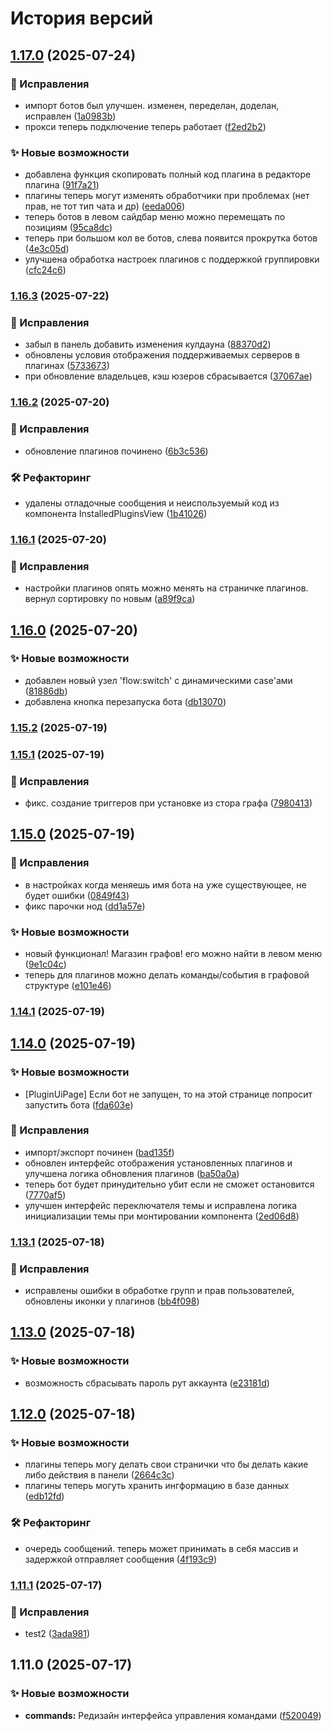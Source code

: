 # История версий


## [1.17.0](https://github.com/blockmineJS/blockmine/compare/v1.16.3...v1.17.0) (2025-07-24)


### 🐛 Исправления

* импорт ботов был улучшен. изменен, переделан, доделан, исправлен ([1a0983b](https://github.com/blockmineJS/blockmine/commit/1a0983bae10953edf1bf695a2451d21529642ce8))
* прокси теперь подключение теперь работает ([f2ed2b2](https://github.com/blockmineJS/blockmine/commit/f2ed2b2728860aabbed35cd6fc63473fd011550f))


### ✨ Новые возможности

* добавлена функция скопировать полный код плагина в редакторе плагина ([91f7a21](https://github.com/blockmineJS/blockmine/commit/91f7a2171826eb59ca933005eaf48581469c0092))
* плагины теперь могут изменять обработчики при проблемах (нет прав, не тот тип чата и др) ([eeda006](https://github.com/blockmineJS/blockmine/commit/eeda00648e3319aee72995452364d33c1b41b77a))
* теперь ботов в левом сайдбар меню можно перемещать по позициям ([95ca8dc](https://github.com/blockmineJS/blockmine/commit/95ca8dcd11872e411bb6a5a74bcf981581e9cb51))
* теперь при большом кол ве ботов, слева появится прокрутка ботов ([4e3c05d](https://github.com/blockmineJS/blockmine/commit/4e3c05dfdcb354e90b42226bf6c4af84ef328612))
* улучшена обработка настроек плагинов с поддержкой группировки ([cfc24c6](https://github.com/blockmineJS/blockmine/commit/cfc24c60d92cac3a69098f16bacdf3fbbbee2e38))

### [1.16.3](https://github.com/blockmineJS/blockmine/compare/v1.16.2...v1.16.3) (2025-07-22)


### 🐛 Исправления

* забыл в панель добавить изменения кулдауна ([88370d2](https://github.com/blockmineJS/blockmine/commit/88370d24675eec5e656c7855f17cd984a9916f73))
* обновлены условия отображения поддерживаемых серверов в плагинах ([5733673](https://github.com/blockmineJS/blockmine/commit/573367317d3a082eab21155e55fd437f1e480a48))
* при обновление владельцев, кэш юзеров сбрасывается ([37067ae](https://github.com/blockmineJS/blockmine/commit/37067ae95395d48da9cce1951dd06c059eaf5bfb))

### [1.16.2](https://github.com/blockmineJS/blockmine/compare/v1.16.1...v1.16.2) (2025-07-20)


### 🐛 Исправления

* обновление плагинов починено ([6b3c536](https://github.com/blockmineJS/blockmine/commit/6b3c5360c490dda43b0fd8cbf5b77a6c4d329543))


### 🛠 Рефакторинг

* удалены отладочные сообщения и неиспользуемый код из компонента InstalledPluginsView ([1b41026](https://github.com/blockmineJS/blockmine/commit/1b410264d1e844c76404c047c4547e86199bbb27))

### [1.16.1](https://github.com/blockmineJS/blockmine/compare/v1.16.0...v1.16.1) (2025-07-20)


### 🐛 Исправления

* настройки плагинов опять можно менять на страничке плагинов. вернул сортировку по новым ([a89f9ca](https://github.com/blockmineJS/blockmine/commit/a89f9ca49437b7ca9eac76917f809433c4c7bbf1))

## [1.16.0](https://github.com/blockmineJS/blockmine/compare/v1.15.2...v1.16.0) (2025-07-20)


### ✨ Новые возможности

* добавлен новый узел 'flow:switch' с динамическими case'ами ([81886db](https://github.com/blockmineJS/blockmine/commit/81886db75da6792d499cdc2c277494f9e39136c3))
* добавлена кнопка перезапуска бота ([db13070](https://github.com/blockmineJS/blockmine/commit/db130707637a8a5e93e8c783463ca38f0ab2bf85))

### [1.15.2](https://github.com/blockmineJS/blockmine/compare/v1.15.1...v1.15.2) (2025-07-19)

### [1.15.1](https://github.com/blockmineJS/blockmine/compare/v1.15.0...v1.15.1) (2025-07-19)


### 🐛 Исправления

* фикс. создание триггеров при установке из стора графа ([7980413](https://github.com/blockmineJS/blockmine/commit/79804133a6ff5d6f41769e7db2b6c4f1027e33f6))

## [1.15.0](https://github.com/blockmineJS/blockmine/compare/v1.14.1...v1.15.0) (2025-07-19)


### 🐛 Исправления

* в настройках когда меняешь имя бота на уже существующее, не будет ошибки ([0849f43](https://github.com/blockmineJS/blockmine/commit/0849f43a3b76640c18b1c358a56fedd801bb54ca))
* фикс парочки нод ([dd1a57e](https://github.com/blockmineJS/blockmine/commit/dd1a57e574d107a62934c3fe41aa0d4a1d90660f))


### ✨ Новые возможности

* новый функционал! Магазин графов! его можно найти в левом меню ([9e1c04c](https://github.com/blockmineJS/blockmine/commit/9e1c04cc1c512525b17591c72eb677d55e14b916))
* теперь для плагинов можно делать команды/события в графовой структуре ([e101e46](https://github.com/blockmineJS/blockmine/commit/e101e46c3e5b3fad1a0a47a74a6d64526ee72880))

### [1.14.1](https://github.com/blockmineJS/blockmine/compare/v1.14.0...v1.14.1) (2025-07-19)

## [1.14.0](https://github.com/blockmineJS/blockmine/compare/v1.13.1...v1.14.0) (2025-07-19)


### ✨ Новые возможности

* [PluginUiPage] Если бот не запущен, то на этой странице попросит запустить бота ([fda603e](https://github.com/blockmineJS/blockmine/commit/fda603ee4162b32d3bac481307dc6aca2d671d07))


### 🐛 Исправления

* импорт/экспорт починен ([bad135f](https://github.com/blockmineJS/blockmine/commit/bad135fe04c7e1dc5bb0cfc67a326a3a60e3b040))
* обновлен интерфейс отображения установленных плагинов и улучшена логика обновления плагинов ([ba50a0a](https://github.com/blockmineJS/blockmine/commit/ba50a0aec6bf656e73fb46dc575668dbc617d5ce))
* теперь бот будет принудительно убит если не сможет остановится ([7770af5](https://github.com/blockmineJS/blockmine/commit/7770af5999abf108ec38ab416d8aab3fd5c804ab))
* улучшен интерфейс переключателя темы и исправлена логика инициализации темы при монтировании компонента ([2ed06d8](https://github.com/blockmineJS/blockmine/commit/2ed06d8ed26263521741b62318cab34cf561248e))

### [1.13.1](https://github.com/blockmineJS/blockmine/compare/v1.13.0...v1.13.1) (2025-07-18)


### 🐛 Исправления

* исправлены ошибки в обработке групп и прав пользователей, обновлены иконки у плагинов ([bb4f098](https://github.com/blockmineJS/blockmine/commit/bb4f098736b3249d19e5fc83bb7baadab9e6ce9f))

## [1.13.0](https://github.com/blockmineJS/blockmine/compare/v1.12.0...v1.13.0) (2025-07-18)


### ✨ Новые возможности

* возможность сбрасывать пароль рут аккаунта ([e23181d](https://github.com/blockmineJS/blockmine/commit/e23181d29dbe730ff882d654b8ec0e80a1f007bc))

## [1.12.0](https://github.com/blockmineJS/blockmine/compare/v1.11.5...v1.12.0) (2025-07-18)


### ✨ Новые возможности

* плагины теперь могу делать свои странички что бы делать какие либо действия в панели ([2664c3c](https://github.com/blockmineJS/blockmine/commit/2664c3c1a02db4e650f8a5be7e96ebbcfe3ab0bb))
* плагины теперь могуть хранить ингформацию в базе данных ([edb12fd](https://github.com/blockmineJS/blockmine/commit/edb12fd365603bc72c82ad159ffd734cec265dcb))


### 🛠 Рефакторинг

* очередь сообщений. теперь может принимать в себя массив и задержкой отправляет сообщения ([4f193c9](https://github.com/blockmineJS/blockmine/commit/4f193c9c1c76a53ff655e63f520aa83e16c35126))

### [1.11.1](https://github.com/blockmineJS/blockmine/compare/v1.11.0...v1.11.1) (2025-07-17)


### 🐛 Исправления

* test2 ([3ada981](https://github.com/blockmineJS/blockmine/commit/3ada981363de10b9d38cf34f5eb3a00ef527d6b2))

## 1.11.0 (2025-07-17)


### ✨ Новые возможности

* **commands:** Редизайн интерфейса управления командами ([f520049](https://github.com/blockmineJS/blockmine/commit/f520049196dad133ea7957398d512c0334e85917))